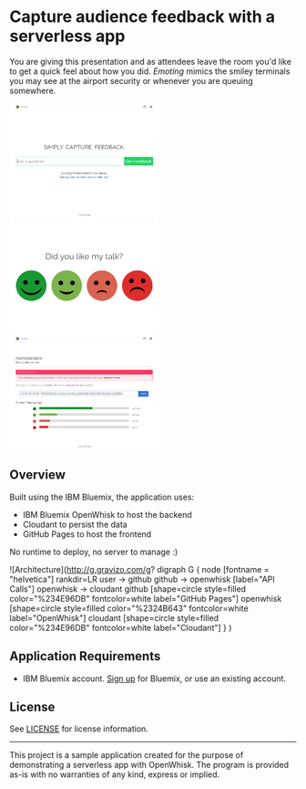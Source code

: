 # Capture audience feedback with a serverless app

You are giving this presentation and as attendees leave the room you'd like to get a quick feel about how you did. *Emoting* mimics the smiley terminals you may see at the airport security or whenever you are queuing somewhere.

<img src="xdocs/emoting-question.png" height="200"/>
<img src="xdocs/emoting-answer.png" height="200"/>
<img src="xdocs/emoting-admin.png" height="200"/>

## Overview

Built using the IBM Bluemix, the application uses:
* IBM Bluemix OpenWhisk to host the backend
* Cloudant to persist the data
* GitHub Pages to host the frontend

No runtime to deploy, no server to manage :)

![Architecture](http://g.gravizo.com/g?
  digraph G {
    node [fontname = "helvetica"]
    rankdir=LR
    user -> github
    github -> openwhisk [label="API Calls"]
    openwhisk -> cloudant
    github [shape=circle style=filled color="%234E96DB" fontcolor=white label="GitHub Pages"]
    openwhisk [shape=circle style=filled color="%2324B643" fontcolor=white label="OpenWhisk"]
    cloudant [shape=circle style=filled color="%234E96DB" fontcolor=white label="Cloudant"]
  }
)

## Application Requirements

* IBM Bluemix account. [Sign up][bluemix_signup_url] for Bluemix, or use an existing account.

## License

See [LICENSE](LICENSE) for license information.

---

This project is a sample application created for the purpose of demonstrating a serverless app with OpenWhisk. The program is provided as-is with no warranties of any kind, express or implied.

[bluemix_signup_url]: https://console.ng.bluemix.net/?cm_mmc=GitHubReadMe
